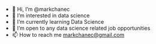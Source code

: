 - 👋 Hi, I’m @markchanec
- 👀 I’m interested in data science
- 🌱 I’m currently learning Data Science
- 💞️ I’m open to any data science related job opportunities
- 📫 How to reach me markchanec@gmail.com

<!---
markchanec/markchanec is a ✨ special ✨ repository because its `README.md` (this file) appears on your GitHub profile.
You can click the Preview link to take a look at your changes.
--->
